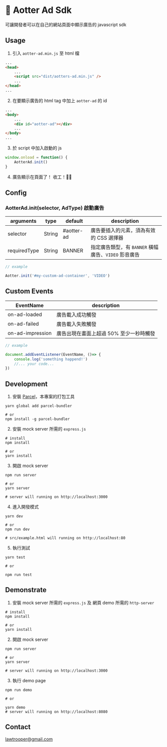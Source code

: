 # 🦦 Aotter Ad Sdk
可讓開發者可以在自己的網站頁面中顯示廣告的 javascript sdk

## Usage

1. 引入 `aotter-ad.min.js` 至 html 檔

```html
...
<head>
    ...
    <script src="dist/aotters-ad.min.js" />
    ...
</head>
...
```

2. 在要顯示廣告的 html tag 中加上 `aotter-ad` 的 id
```html
...
<body>
    ...
    <div id="aotter-ad"></div>
    ...
</body>
...
```
3. 於 script 中加入啟動的 js
```js
window.onload = function() {
    AotterAd.init()
}
```

4. 廣告顯示在頁面了！ 收工！🎉🎉

## Config

### AotterAd.init(selector, AdType) 啟動廣告
| arguments    | type   | default    | description                                          |
| ------------ | ------ | ---------- | ---------------------------------------------------- |
| selector     | String | #aotter-ad | 廣告要插入的元素，須為有效的 CSS 選擇器              |
| requiredType | String | BANNER     | 指定廣告類型，有 `BANNER` 橫幅廣告、`VIDEO` 影音廣告 |

```js
// example

Aotter.init('#my-custom-ad-container', 'VIDEO')
```
## Custom Events 
| EventName        | description                             |
| ---------------- | --------------------------------------- |
| on-ad-loaded     | 廣告載入成功觸發                        |
| on-ad-failed     | 廣告載入失敗觸發                        |
| on-ad-impression | 廣告出現在畫面上超過 50% 至少一秒時觸發 |

```js
// example

document.addEventListener(EventName, ()=> {
    console.log('something happend!')
    //... your code...
})

```

## Development 

1. 安裝 [Parcel](https://parceljs.org/)，本專案的打包工具
```shell
yarn global add parcel-bundler

# or
npm install -g parcel-bundler
```
2. 安裝 mock server 所需的 `express.js`

```shell
# install
npm install

# or
yarn install
```

3. 開啟 mock server
```shell
npm run server

# or
yarn server

# server will running on http://localhost:3000
```

4. 進入開發模式
```shell 
yarn dev

# or
npm run dev

# src/example.html will running on http://localhost:80
```

5. 執行測試
```shell
yarn test

# or

npm run test
```
## Demonstrate
1. 安裝 mock server 所需的 `express.js` 及 網頁 demo 所需的 `http-server`

```shell
# install
npm install

# or
yarn install
```

2. 開啟 mock server
```shell
npm run server

# or
yarn server

# server will running on http://localhost:3000
```

3. 執行 demo page
```shell
npm run demo

# or

yarn demo
# server will running on http://localhost:8080
```


## Contact


lawtrooper@gmail.com

